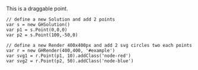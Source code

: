 This is a draggable point.

<div id='example'></div>

```
// define a new Solution and add 2 points
var s = new GHSolution()
var p1 = s.Point(0,0,0)
var p2 = s.Point(100,-50,0)

// define a new Render 400x400px and add 2 svg circles two each points
var r = new GHRender(400,400, '#example')
var svg1 = r.Point(p1, 10).addClass('node-red')
var svg2 = r.Point(p2, 50).addClass('node-blue')

```


<script type='text/javascript' src='https://cdnjs.cloudflare.com/ajax/libs/snap.svg/0.4.1/snap.svg.js'></script>
<script type='text/javascript' src='./dist/lib/matrix.js'></script>
<script type='text/javascript' src='./dist/lib/vector.js'></script>
<script type='text/javascript' src='./dist/lib/plane.js'></script>
<script type='text/javascript' src='./dist/src/interpolation.js'></script>
<script type='text/javascript' src='./dist/src/base.js'></script>
<script type='text/javascript' src='./dist/src/ghparam.js'></script>
<script type='text/javascript' src='./dist/src/ghcomp.js'></script>
<script type='text/javascript' src='./dist/src/ghsvg.js'></script>
<link rel='stylesheet' type='text/css' href='./dist/css/tutorials.css'>

<script>

  // define a new Solution and add 2 points
  var s = new GHSolution()
  var p1 = s.Point(0,0,0)
  var p2 = s.Point(100,-50,0)

  // define a new Render 400x400px and add 2 svg circles two each points
  var r = new GHRender(400,400, '#example')
  var svg1 = r.Point(p1, 10).addClass('node-red')
  var svg2 = r.Point(p2, 50).addClass('node-blue')

</script>
